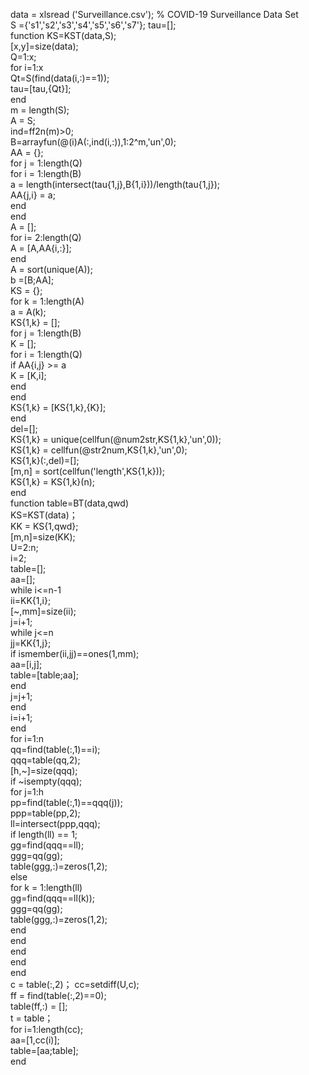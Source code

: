 data = xlsread ('Surveillance.csv'); % COVID-19 Surveillance Data Set  
S ={'s1','s2','s3','s4','s5','s6','s7'}; tau=[];  
function  KS=KST(data,S);  
[x,y]=size(data);  
Q=1:x;  
for i=1:x  
    Qt=S(find(data(i,:)==1));  
    tau=[tau,{Qt}];  
end  
m = length(S);   
A = S;  
ind=ff2n(m)>0;   
B=arrayfun(@(i)A(:,ind(i,:)),1:2^m,'un',0);   
AA = {};  
for j = 1:length(Q)  
   for i = 1:length(B)  
       a = length(intersect(tau{1,j},B{1,i}))/length(tau{1,j});       
       AA{j,i} = a;   
   end  
end  
A = [];  
for i= 2:length(Q)  
    A = [A,AA{i,:}];  
end  
A = sort(unique(A));  
b =[B;AA];  
KS = {};  
for k = 1:length(A)   
    a = A(k);  
    KS{1,k} = [];  
    for j = 1:length(B)  
        K = [];  
        for i = 1:length(Q)  
            if AA{i,j} >= a  
              K = [K,i];  
            end  
        end  
        KS{1,k} = [KS{1,k},{K}];  
    end  
del=[];    
    KS{1,k} = unique(cellfun(@num2str,KS{1,k},'un',0));  
    KS{1,k} = cellfun(@str2num,KS{1,k},'un',0);  
    KS{1,k}(:,del)=[];  
       [m,n] = sort(cellfun('length',KS{1,k}));  
    KS{1,k} = KS{1,k}(n);  
end  
function table=BT(data,qwd)  
KS=KST(data)；  
KK = KS{1,qwd};   
[m,n]=size(KK);  
U=2:n;  
i=2;  
table=[];  
aa=[];  
while i<=n-1  
    ii=KK{1,i};   
    [~,mm]=size(ii);   
        j=i+1;  
        while j<=n  
            jj=KK{1,j};   
            if ismember(ii,jj)==ones(1,mm);   
               aa=[i,j];      
               table=[table;aa];   
            end   
               j=j+1;                       
        end  
        i=i+1;      
end  
for i=1:n   
    qq=find(table(:,1)==i);  
    qqq=table(qq,2);  
    [h,~]=size(qqq);  
    if ~isempty(qqq);  
        for j=1:h   
            pp=find(table(:,1)==qqq(j));     
            ppp=table(pp,2);  
            ll=intersect(ppp,qqq);  
            if length(ll) == 1;  
               gg=find(qqq==ll);  
               ggg=qq(gg);  
               table(ggg,:)=zeros(1,2);  
            else  
                for k = 1:length(ll)  
                    gg=find(qqq==ll(k));  
                    ggg=qq(gg);  
                    table(ggg,:)=zeros(1,2);  
                end  
            end  
        end  
    end  
end  
c = table(:,2)； 
cc=setdiff(U,c);   
ff = find(table(:,2)==0);  
table(ff,:) = [];  
t = table；  
for i=1:length(cc);  
    aa=[1,cc(i)];  
    table=[aa;table];  
end  
